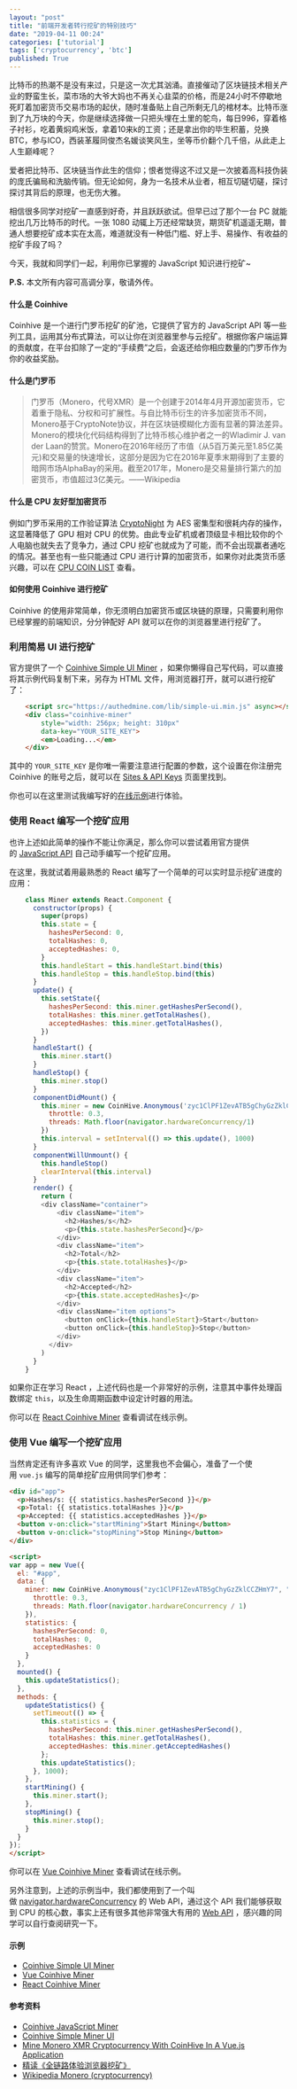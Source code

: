 ```yaml
---
layout: "post"
title: "前端开发者转行挖矿的特别技巧"
date: "2019-04-11 00:24"
categories: ['tutorial']
tags: ['cryptocurrency', 'btc']
published: True
---
```


比特币的热潮不是没有来过，只是这一次尤其汹涌。直接催动了区块链技术相关产业的野蛮生长，菜市场的大爷大妈也不再关心韭菜的价格，而是24小时不停歇地死盯着加密货币交易市场的起伏，随时准备贴上自己所剩无几的棺材本。比特币涨到了九万块的今天，你是继续选择做一只把头埋在土里的鸵鸟，每日996，穿着格子衬衫，吃着黄焖鸡米饭，拿着10来k的工资；还是拿出你的毕生积蓄，兑换BTC，参与ICO，西装革履同俊杰名媛谈笑风生，坐等币价翻个几千倍，从此走上人生巅峰呢？

<!--more-->

爱者把比特币、区块链当作此生的信仰；恨者觉得这不过又是一次披着高科技伪装的庞氏骗局和洗脑传销。但无论如何，身为一名技术从业者，相互切磋切磋，探讨探讨其背后的原理，也无伤大雅。

相信很多同学对挖矿一直感到好奇，并且跃跃欲试。但早已过了那个一台 PC 就能挖出几万比特币的时代。一张 1080 动辄上万还经常缺货，期货矿机遥遥无期，普通人想要挖矿成本实在太高，难道就没有一种低门槛、好上手、易操作、有收益的挖矿手段了吗？

今天，我就和同学们一起，利用你已掌握的 JavaScript 知识进行挖矿~

**P.S.** 本文所有内容可高调分享，敬请外传。

#### 什么是 Coinhive

Coinhive 是一个进行门罗币挖矿的矿池，它提供了官方的 JavaScript API 等一些列工具，运用其分布式算法，可以让你在浏览器里参与云挖矿。根据你客户端运算的贡献度，在平台扣除了一定的“手续费”之后，会返还给你相应数量的门罗币作为你的收益奖励。

#### 什么是门罗币

> 门罗币（Monero，代号XMR）是一个创建于2014年4月开源加密货币，它着重于隐私、分权和可扩展性。与自比特币衍生的许多加密货币不同，Monero基于CryptoNote协议，并在区块链模糊化方面有显著的算法差异。Monero的模块化代码结构得到了比特币核心维护者之一的Wladimir J. van der Laan的赞赏。Monero在2016年经历了市值（从5百万美元至1.85亿美元)和交易量的快速增长，这部分是因为它在2016年夏季末期得到了主要的暗网市场AlphaBay的采用。截至2017年，Monero是交易量排行第六的加密货币，市值超过3亿美元。——Wikipedia

#### 什么是 CPU 友好型加密货币

例如门罗币采用的工作验证算法 [CryptoNight](https://en.bitcoin.it/wiki/CryptoNight) 为 AES 密集型和很耗内存的操作，这显著降低了 GPU 相对 CPU 的优势。由此专业矿机或者顶级显卡相比较你的个人电脑也就失去了竞争力，通过 CPU 挖矿也就成为了可能，而不会出现赢者通吃的情况。甚至也有一些只能通过 CPU 进行计算的加密货币，如果你对此类货币感兴趣，可以在 [CPU COIN LIST](http://cpucoinlist.com/) 查看。

#### 如何使用 Coinhive 进行挖矿


Coinhive 的使用非常简单，你无须明白加密货币或区块链的原理，只需要利用你已经掌握的前端知识，分分钟配好 API 就可以在你的浏览器里进行挖矿了。

### 利用简易 UI 进行挖矿

官方提供了一个 [Coinhive Simple UI Miner](https://codepen.io/discountry/pen/PERMwj?editors=1010) ，如果你懒得自己写代码，可以直接将其示例代码复制下来，另存为 HTML 文件，用浏览器打开，就可以进行挖矿了：

```html
    <script src="https://authedmine.com/lib/simple-ui.min.js" async></script>
    <div class="coinhive-miner" 
        style="width: 256px; height: 310px"
        data-key="YOUR_SITE_KEY">
        <em>Loading...</em>
    </div>
```  

其中的 `YOUR_SITE_KEY` 是你唯一需要注意进行配置的参数，这个设置在你注册完 Coinhive 的账号之后，就可以在 [Sites & API Keys](https://coinhive.com/settings/sites) 页面里找到。

你也可以在这里测试我编写好的[在线示例](https://codepen.io/discountry/pen/PERMwj?editors=1010)进行体验。

### 使用 React 编写一个挖矿应用

也许上述如此简单的操作不能让你满足，那么你可以尝试着用官方提供的 [JavaScript API](https://coinhive.com/documentation/miner) 自己动手编写一个挖矿应用。

在这里，我就试着用最熟悉的 React 编写了一个简单的可以实时显示挖矿进度的应用：

```js
    class Miner extends React.Component {
      constructor(props) {
        super(props)
        this.state = {
          hashesPerSecond: 0,
          totalHashes: 0,
          acceptedHashes: 0,
        }
        this.handleStart = this.handleStart.bind(this)
        this.handleStop = this.handleStop.bind(this)
      }
      update() {
        this.setState({
          hashesPerSecond: this.miner.getHashesPerSecond(),
          totalHashes: this.miner.getTotalHashes(),
          acceptedHashes: this.miner.getTotalHashes(),
        })
      }
      handleStart() {
        this.miner.start()
      }
      handleStop() {
        this.miner.stop()
      }
      componentDidMount() {
        this.miner = new CoinHive.Anonymous('zyc1ClPF1ZevATB5gChyGzZklCCZHmY7','react', {
          throttle: 0.3,
          threads: Math.floor(navigator.hardwareConcurrency/1)
        })
        this.interval = setInterval(() => this.update(), 1000)
      }
      componentWillUnmount() {
        this.handleStop()
        clearInterval(this.interval)
      }
      render() {
        return (
        <div className="container">
            <div className="item">
              <h2>Hashes/s</h2>
              <p>{this.state.hashesPerSecond}</p>
            </div>
            <div className="item">
              <h2>Total</h2>
              <p>{this.state.totalHashes}</p>
            </div>
            <div className="item">
              <h2>Accepted</h2>
              <p>{this.state.acceptedHashes}</p>
            </div>
            <div className="item options">
              <button onClick={this.handleStart}>Start</button>
              <button onClick={this.handleStop}>Stop</button>
            </div>
          </div>
        )
      }
    }
```  

如果你正在学习 React ，上述代码也是一个非常好的示例，注意其中事件处理函数绑定 `this`，以及生命周期函数中设定计时器的用法。

你可以在 [React Coinhive Miner](https://codepen.io/discountry/pen/XVEQLd?editors=0010) 查看调试在线示例。

### 使用 Vue 编写一个挖矿应用

当然肯定还有许多喜欢 Vue 的同学，这里我也不会偏心，准备了一个使用 `vue.js` 编写的简单挖矿应用供同学们参考：

```html
<div id="app">
  <p>Hashes/s: {{ statistics.hashesPerSecond }}</p>
  <p>Total: {{ statistics.totalHashes }}</p>
  <p>Accepted: {{ statistics.acceptedHashes }}</p>
  <button v-on:click="startMining">Start Mining</button>
  <button v-on:click="stopMining">Stop Mining</button>
</div>

<script>
var app = new Vue({
  el: "#app",
  data: {
    miner: new CoinHive.Anonymous("zyc1ClPF1ZevATB5gChyGzZklCCZHmY7", "vue", {
      throttle: 0.3,
      threads: Math.floor(navigator.hardwareConcurrency / 1)
    }),
    statistics: {
      hashesPerSecond: 0,
      totalHashes: 0,
      acceptedHashes: 0
    }
  },
  mounted() {
    this.updateStatistics();
  },
  methods: {
    updateStatistics() {
      setTimeout(() => {
        this.statistics = {
          hashesPerSecond: this.miner.getHashesPerSecond(),
          totalHashes: this.miner.getTotalHashes(),
          acceptedHashes: this.miner.getAcceptedHashes()
        };
        this.updateStatistics();
      }, 1000);
    },
    startMining() {
      this.miner.start();
    },
    stopMining() {
      this.miner.stop();
    }
  }
});
</script>
```

你可以在 [Vue Coinhive Miner](https://codepen.io/discountry/pen/MrVMoQ) 查看调试在线示例。

另外注意到，上述的示例当中，我们都使用到了一个叫做 [navigator.hardwareConcurrency](https://developer.mozilla.org/zh-CN/docs/Web/API/NavigatorConcurrentHardware) 的 Web API，通过这个 API 我们能够获取到 CPU 的核心数，事实上还有很多其他非常强大有用的 [Web API](https://developer.mozilla.org/en-US/docs/Web/API) ，感兴趣的同学可以自行查阅研究一下。

#### 示例

* [Coinhive Simple UI Miner](https://codepen.io/discountry/pen/PERMwj?editors=1010)
* [Vue Coinhive Miner](https://codepen.io/discountry/pen/MrVMoQ)
* [React Coinhive Miner](https://codepen.io/discountry/pen/XVEQLd?editors=0010)

#### 参考资料

* [Coinhive JavaScript Miner](https://coinhive.com/documentation/miner)
* [Coinhive Simple Miner UI](https://coinhive.com/documentation/simple-ui)
* [Mine Monero XMR Cryptocurrency With CoinHive In A Vue.js Application](https://www.thepolyglotdeveloper.com/2018/01/mine-monero-xmr-cryptocurrency-coinhive-vuejs-application/)
* [精读《全链路体验浏览器挖矿》](https://zhuanlan.zhihu.com/p/32710452)
* [Wikipedia Monero (cryptocurrency)](https://en.wikipedia.org/wiki/Monero_(cryptocurrency))
